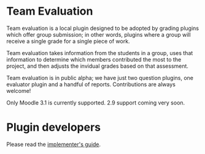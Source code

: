 # Team Evaluation

Team evaluation is a local plugin designed to be adopted by grading plugins which offer group submission; in other words, plugins where a group will receive a single grade for a single piece of work.

Team evaluation takes information from the students in a group, uses that information to determine which members contributed the most to the project, and then adjusts the invidual grades based on that assessment.

Team evaluation is in public alpha; we have just two question plugins, one evaluator plugin and a handful of reports. Contributions are always welcome!

Only Moodle 3.1 is currently supported. 2.9 support coming very soon.

# Plugin developers

Please read the [implementer's guide](/IMPLEMENTERS.md).